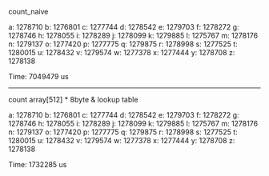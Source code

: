 count_naive

a: 1278710
b: 1276801
c: 1277744
d: 1278542
e: 1279703
f: 1278272
g: 1278746
h: 1278055
i: 1278289
j: 1278099
k: 1279885
l: 1275767
m: 1278176
n: 1279137
o: 1277420
p: 1277775
q: 1279875
r: 1278998
s: 1277525
t: 1280015
u: 1278432
v: 1279574
w: 1277378
x: 1277444
y: 1278708
z: 1278138

Time: 7049479 us

------------

count array[512] * 8byte & lookup table

a: 1278710
b: 1276801
c: 1277744
d: 1278542
e: 1279703
f: 1278272
g: 1278746
h: 1278055
i: 1278289
j: 1278099
k: 1279885
l: 1275767
m: 1278176
n: 1279137
o: 1277420
p: 1277775
q: 1279875
r: 1278998
s: 1277525
t: 1280015
u: 1278432
v: 1279574
w: 1277378
x: 1277444
y: 1278708
z: 1278138

Time: 1732285 us
